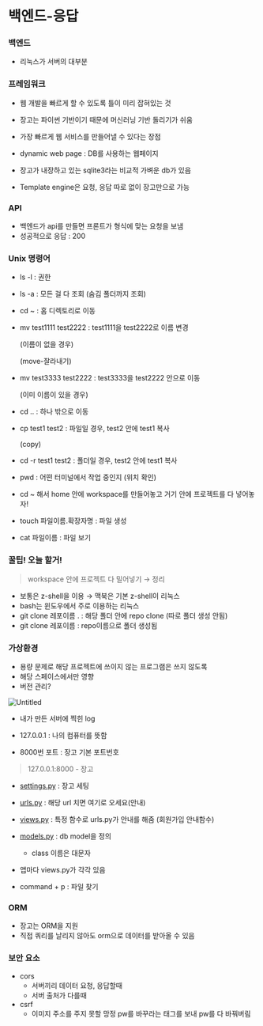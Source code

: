# 백엔드-응답

### 백엔드

- 리눅스가 서버의 대부분

### 프레임워크

- 웹 개발을 빠르게 할 수 있도록 틀이 미리 잡혀있는 것
- 장고는 파이썬 기반이기 때문에 머신러닝 기반 돌리기가 쉬움
- 가장 빠르게 웹 서비스를 만들어낼 수 있다는 장점

- dynamic web page : DB를 사용하는 웹페이지
- 장고가 내장하고 있는 sqlite3라는 비교적 가벼운 db가 있음
- Template engine은 요청, 응답 따로 없이 장고만으로 가능

### API

- 백엔드가 api를 만들면 프론트가 형식에 맞는 요청을 보냄
- 성공적으로 응답 : 200

### Unix 명령어

- ls -l : 권한
- ls -a : 모든 걸 다 조회 (숨김 폴더까지 조회)
- cd ~ : 홈 디렉토리로 이동
- mv test1111 test2222 : test1111을 test2222로 이름 변경
    
    (이름이 없을 경우)
    
    (move-잘라내기)
    
- mv test3333 test2222 : test3333을 test2222 안으로 이동
    
    (이미 이름이 있을 경우)
    
- cd .. : 하나 밖으로 이동
- cp test1 test2 : 파일일 경우, test2 안에 test1 복사
    
    (copy)
    
- cd -r test1 test2 : 폴더일 경우, test2 안에 test1 복사
- pwd : 어떤 터미널에서 작업 중인지 (위치 확인)
- cd ~ 해서 home 안에 workspace를 만들어놓고 거기 안에 프로젝트를 다 넣어놓자!
- touch 파일이름.확장자명 : 파일 생성
- cat 파일이름 : 파일 보기

### 꿀팁! 오늘 할거!

> workspace 안에 프로젝트 다 밀어넣기 → 정리
> 
- 보통은 z-shell을 이용 → 맥북은 기본 z-shell이 리눅스
- bash는 윈도우에서 주로 이용하는 리눅스
- git clone 레포이름 . : 해당 폴더 안에 repo clone (따로 폴더 생성 안됨)
- git clone 레포이름 : repo이름으로 폴더 생성됨

### 가상환경

- 용량 문제로 해당 프로젝트에 쓰이지 않는 프로그램은 쓰지 않도록
- 해당 스페이스에서만 영향
- 버전 관리?

![Untitled](%E1%84%87%E1%85%A2%E1%86%A8%E1%84%8B%E1%85%A6%E1%86%AB%E1%84%83%E1%85%B3-%E1%84%8B%E1%85%B3%E1%86%BC%E1%84%83%E1%85%A1%E1%86%B8%202ae4a927bdf74284ad40b8a37be5c8b0/Untitled.png)

- 내가 만든 서버에 찍힌 log

- 127.0.0.1 : 나의 컴퓨터를 뜻함
- 8000번 포트 : 장고 기본 포트번호

> 127.0.0.1:8000 - 장고
> 
- [settings.py](http://settings.py) : 장고 세팅
- [urls.py](http://urls.py) : 해당 url 치면 여기로 오세요(안내)
- [views.py](http://views.py) : 특정 함수로 urls.py가 안내를 해줌 (회원가입 안내함수)
- [models.py](http://models.py) : db model을 정의
    - class 이름은 대문자
- 앱마다 views.py가 각각 있음

- command + p : 파일 찾기

### ORM

- 장고는 ORM을 지원
- 직접 쿼리를 날리지 않아도 orm으로 데이터를 받아올 수 있음

### 보안 요소

- cors
    - 서버끼리 데이터 요청, 응답할때
    - 서버 출처가 다를때
- csrf
    - 이미지 주소를 주지 못할 망정 pw를 바꾸라는 태그를 보내 pw를 다 바꿔버림